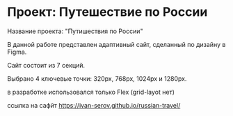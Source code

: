# Проект: Путешествие по России

Название проекта: "Путишествия по России"

В данной работе представлен адаптивный сайт, сделанный по дизайну в Figma.

Сайт состоит из 7 секций.

Выбрано 4 ключевые точки: 320рх, 768рх, 1024рх и 1280рх.

в разработке использовался только  Flex (grid-layot нет)

ссылка на сафйт https://ivan-serov.github.io/russian-travel/